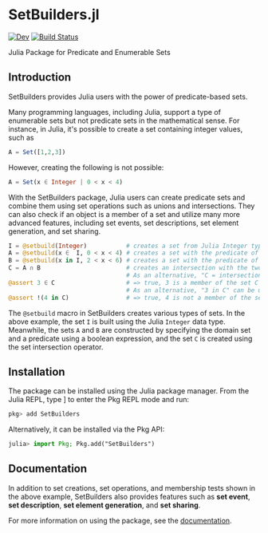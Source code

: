 # SetBuilders.jl

[![Dev](https://img.shields.io/badge/docs-dev-blue.svg)](https://grnydawn.github.io/SetBuilders.jl/dev/)
[![Build Status](https://github.com/grnydawn/SetBuilders.jl/actions/workflows/CI.yml/badge.svg?branch=master)](https://github.com/grnydawn/SetBuilders.jl/actions/workflows/CI.yml?query=branch%3Amaster)

Julia Package for Predicate and Enumerable Sets


## Introduction

SetBuilders provides Julia users with the power of predicate-based sets.

Many programming languages, including Julia, support a type of enumerable
sets but not predicate sets in the mathematical sense. For instance,
in Julia, it's possible to create a set containing integer values, such as

```julia
A = Set([1,2,3])
```
However, creating the following is not possible:

```julia
A = Set(x ∈ Integer | 0 < x < 4)
```

With the SetBuilders package, Julia users can create predicate sets and
combine them using set operations such as unions and intersections. They
can also check if an object is a member of a set and utilize many more
advanced features, including set events, set descriptions, set element
generation, and set sharing.

```julia
I = @setbuild(Integer)           # creates a set from Julia Integer type
A = @setbuild(x ∈  I, 0 < x < 4) # creates a set with the predicate of "0 < x < 4"
B = @setbuild(x in I, 2 < x < 6) # creates a set with the predicate of "2 < x < 6"
C = A ∩ B                        # creates an intersection with the two sets
                                 # As an alternative, "C = intersection(A, B)" can be used
@assert 3 ∈ C                    # => true, 3 is a member of the set C
                                 # As an alternative, "3 in C" can be used
@assert !(4 in C)                # => true, 4 is not a member of the set C
```
The `@setbuild` macro in SetBuilders creates various types of sets. In the
above example, the set `I` is built using the Julia `Integer` data type.
Meanwhile, the sets `A` and `B` are constructed by specifying the domain set
and a predicate using a boolean expression, and the set `C` is created using
the set intersection operator.

## Installation

The package can be installed using the Julia package manager. From the Julia
REPL, type ] to enter the Pkg REPL mode and run:

```julia
pkg> add SetBuilders
```
Alternatively, it can be installed via the Pkg API:

```julia
julia> import Pkg; Pkg.add("SetBuilders")
```

## Documentation

In addition to set creations, set operations, and membership tests shown in the
above example, SetBuilders also provides features such as **set event**,
**set description**, **set element generation**, and **set sharing**.

For more information on using the package, see the
[documentation](https://grnydawn.github.io/SetBuilders.jl/).
